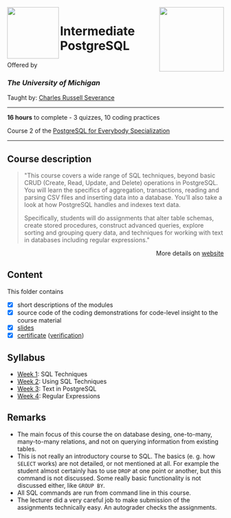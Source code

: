 <a href="https://www.coursera.org/learn/intermediate-postgresql">
  <img src="/img/Intermediate_PostgreSQL_logo.avif" width="150" align="right">
</a>

<img src="https://brand.umich.edu/assets/brand/style-guide/logo-guidelines/U-M_Logo-Hex.png" width="120" height="120" align="left">

# Intermediate PostgreSQL

Offered by 
### *The University of Michigan*

Taught by: [Charles Russell Severance](https://www.coursera.org/instructor/drchuck)

---

**16 hours** to complete - 3 quizzes, 10 coding practices

Course 2 of the [PostgreSQL for Everybody Specialization](../) 

---

## Course description

>"This course covers a wide range of SQL techniques, beyond basic CRUD (Create, Read, Update, and Delete) operations in PostgreSQL. You will learn the specifics of aggregation, transactions, reading and parsing CSV files and inserting data into a database. You’ll also take a look at how PostgreSQL handles and indexes text data.
>
>Specifically, students will do assignments that alter table schemas, create stored procedures, construct advanced queries, explore sorting and grouping query data, and techniques for working with text in databases including regular expressions."

<p align="right">More details on <a href="https://www.coursera.org/learn/intermediate-postgresql">website</a></p>

## Content
This folder contains 
- [x] short descriptions of the modules 
- [x] source code of the coding demonstrations for code-level insight to the course material
- [x] [slides](./Slides) 
- [x] [certificate](./Certificate/c.pdf) 
([verification](https://v))

## Syllabus
- [Week 1](./Week%201): SQL Techniques
- [Week 2](./Week%202): Using SQL Techniques
- [Week 3](./Week%203): Text in PostgreSQL
- [Week 4](./Week%204): Regular Expressions

## Remarks
- The main focus of this course the on database desing, one-to-many, many-to-many relations, and not on querying information from existing tables. 
- This is not really an introductory course to SQL. The basics (e. g. how `SELECT` works) are not detailed, or not mentioned at all. For example the student almost certainly has to use `DROP` at one point or another, but this command is not discussed. Some really basic functionality is not discussed either, like `GROUP BY`. 
- All SQL commands are run from command line in this course. 
- The lecturer did a very careful job to make submission of the assignments technically easy. An autograder checks the assignments. 

